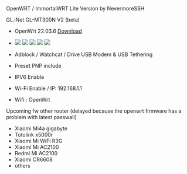 OpenWRT / ImmortalWRT Lite Version by NevermoreSSH

GL.iNet GL-MT300N V2 (beta)
- OpenWrt 22.03.6 [Download](https://github.com/NevermoreSSH/openwrt-packages2/releases/download/22.03.6/openwrt-22.03.6-ramips-mt76x8-glinet_gl-mt300n-v2-squashfs-sysupgrade.bin)
- <img src="https://img.shields.io/badge/Passwall-blue.svg"></h2> <img src="https://img.shields.io/badge/SSRplus-blue.svg"></h2> <img src="https://img.shields.io/badge/Xraycore-v1.5.4-purple.svg"></h2> <img src="https://img.shields.io/badge/OpenVPN-orange.svg"></h2> <img src="https://img.shields.io/badge/Wireguard-red.svg"></h2>

- Adblock / Watchcat / Drive USB Modem & USB Tethering
- Preset PNP include
- IPV6 Enable
- Wi-Fi Enable / IP: 192.168.1.1
- Wifi : OpenWrt


Upcoming fw other router (delayed because the openwrt firmware has a problem with latest passwall)
- Xiaomi Mi4a gigabyte
- Totolink x5000r
- Xiaomi Mi WiFi R3G
- Xiaomi Mi AC2100
- Redmi Mi AC2100
- Xiaomi CR6608
- others
